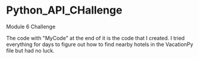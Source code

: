 # Python_API_CHallenge
Module 6 Challenge

The code with "MyCode" at the end of it is the code that I created. I tried everything for days to figure out how to find nearby hotels in the VacationPy file but had no luck. 
